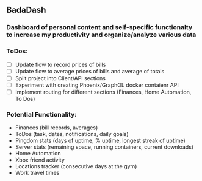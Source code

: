 ## BadaDash
### Dashboard of personal content and self-specific functionalty to increase my productivity and organize/analyze various data

### ToDos:
- [ ] Update flow to record prices of bills
- [ ] Update flow to average prices of bills and average of totals
- [ ] Split project into Client/API sections
- [ ] Experiment with creating Phoenix/GraphQL docker contaienr API
- [ ] Implement routing for different sections (Finances, Home Automation, To Dos)

### Potential Functionality:
* Finances (bill records, averages)
* ToDos (task, dates, notifications, daily goals)
* Pingdom stats (days of uptime, % uptime, longest streak of uptime)
* Server stats (remaining space, running containers, current downloads)
* Home Automation
* Xbox friend activity
* Locations tracker (consecutive days at the gym)
* Work travel times
